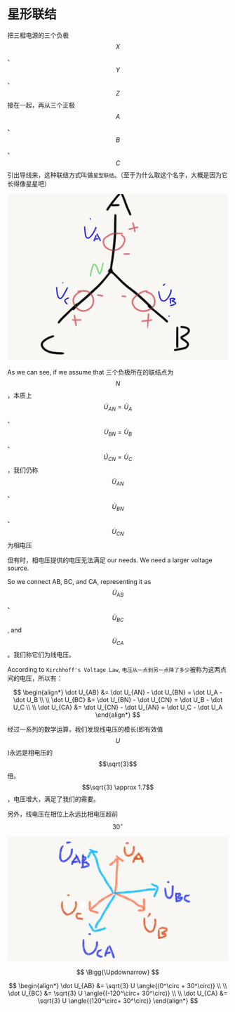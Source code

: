 # 星形联结

把三相电源的三个负极 $$X$$、$$Y$$、$$Z$$ 接在一起，再从三个正极 $$A$$、$$B$$、$$C$$ 引出导线来，这种联结方式叫做`星型联结`。（至于为什么取这个名字，大概是因为它长得像星星吧）

![](../../../.gitbook/assets/SanXiangDianXingXingLianJie.png)

As we can see, if we assume that 三个负极所在的联结点为 $$N$$，本质上 $$\dot U_{AN} = \dot U_{A}$$、$$\dot U_{BN} = \dot U_{B}$$、$$\dot U_{CN} = \dot U_{C}$$，我们仍称 $$\dot U_{AN}$$、$$\dot U_{BN}$$、$$\dot U_{CN}$$ 为相电压

但有时，相电压提供的电压无法满足 our needs. We need a larger voltage source.

So we connect AB, BC, and CA, representing it as $$\dot U_{AB}$$、$$\dot U_{BC}$$, and $$\dot U_{CA}$$。我们称它们为线电压。

According to `Kirchhoff's Voltage Law`, `电压从一点到另一点降了多少`被称为这两点间的电压，所以有：

$$
\begin{align*}
\dot U_{AB} &= \dot U_{AN} - \dot U_{BN} = \dot U_A - \dot U_B
\\ \\
\dot U_{BC} &= \dot U_{BN} - \dot U_{CN} = \dot U_B - \dot U_C
\\ \\
\dot U_{CA} &= \dot U_{CN} - \dot U_{AN} = \dot U_C - \dot U_A
\end{align*}
$$

经过一系列的数学运算，我们发现线电压的模长\(即有效值 $$U$$\)永远是相电压的 $$\sqrt{3}$$ 倍。$$\sqrt{3} \approx 1.7$$，电压增大，满足了我们的需要。

另外，线电压在相位上永远比相电压超前 $$30^\circ$$

![](../../../.gitbook/assets/SanXiangDianXianDianYa.png)

$$
\Bigg{\Updownarrow}
$$

$$
\begin{align*}
\dot U_{AB} &= \sqrt{3} U \angle{(0^\circ + 30^\circ)}
\\ \\
\dot U_{BC} &= \sqrt{3} U \angle{(-120^\circ+ 30^\circ)}
\\ \\
\dot U_{CA} &= \sqrt{3} U \angle{(120^\circ+ 30^\circ)}
\end{align*}
$$

